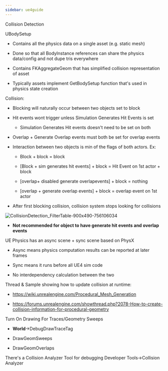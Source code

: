 ```yaml
---
sidebar: ue4guide
---
```

Collision Detection

UBodySetup

- Contains all the physics data on a single asset (e.g. static mesh)

- Done so that all BodyInstance references can share the physics data/config and not dupe tris everywhere

- Contains FKAggregateGeom that has simplified collision representation of asset

- Typically assets implement GetBodySetup function that's used in physics state creation

Collision:

- Blocking will naturally occur between two objects set to block

- Hit events wont trigger unless Simulation Generates Hit Events is set

  - Simulation Generates Hit events doesn't need to be set on both

- Overlap + Generate Overlap events must both be set for overlap events

- Interaction between two objects is min of the flags of both actors. Ex:

  - Block + block = block

  - \[Block + sim generates hit events] + block = Hit Event on 1st actor + block

  - \[overlap+ disabled generate overlapevents] + block = nothing

  - \[overlap + generate overlap events] + block = overlap event on 1st actor

- After first blocking collision, collision system stops looking for collisions

![CollisionDetection_FilterTable-900x490-756106034](../assets/CollisionDetection_FilterTable-900x490-756106034.jpg)

- **Not recommended for object to have generate hit events and overlap events**

UE Physics has an async scene + sync scene based on PhysX

- Async means physics computation results can be reported at later frames

- Sync means it runs before all UE4 sim code

- No interdependency calculation between the two

Thread & Sample showing how to update collision at runtime:

- <https://wiki.unrealengine.com/Procedural_Mesh_Generation>

- <https://forums.unrealengine.com/showthread.php?2078-How-to-create-collision-information-for-procedural-geometry>

Turn On Drawing For Traces/Geometry Sweeps

- **World**->DebugDrawTraceTag

- DrawGeomSweeps

- DrawGeomOverlaps

There's a Collision Analyzer Tool for debugging Developer Tools->Collision Analyzer
